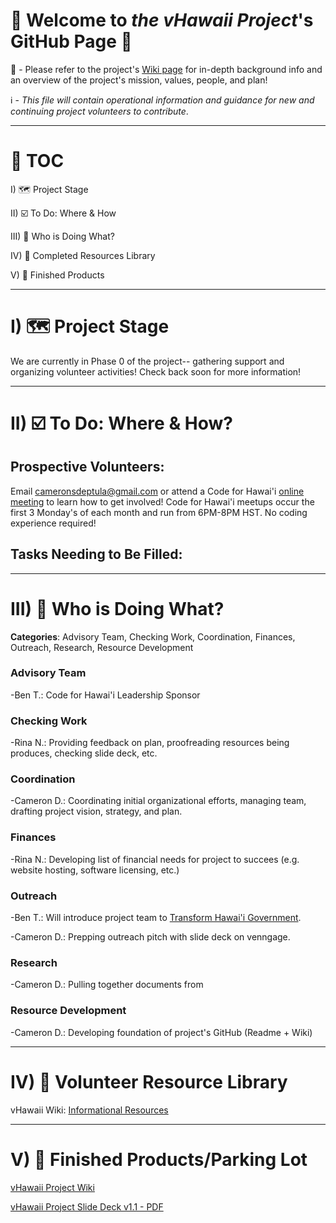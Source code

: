 # 🤙 Welcome to *the vHawaii Project*'s GitHub Page 🌺

👀 - Please refer to the project's [Wiki page](https://github.com/CodeforHawaii/discovery_vHawaiiProject_Pol.is/wiki) for in-depth background info and an overview of the project's mission, values, people, and plan!

ℹ️ - *This file will contain operational information and guidance for new and continuing project volunteers to contribute*. 

***

# 📌 TOC

I) 🗺️ Project Stage

II) ☑️ To Do: Where & How

III) 📔 Who is Doing What?

IV) 🧰 Completed Resources Library

V) 🏁 Finished Products

***

# I) 🗺️ Project Stage

We are currently in Phase 0 of the project-- gathering support and organizing volunteer activities! Check back soon for more information!

***

# II) ☑️ To Do: Where & How?

## **Prospective Volunteers**: 

Email cameronsdeptula@gmail.com or attend a Code for Hawai'i [online meeting](https://www.meetup.com/Code-for-Hawaii/) to learn how to get involved! Code for Hawai'i meetups occur the first 3 Monday's of each month and run from 6PM-8PM HST. No coding experience required!

## Tasks Needing to Be Filled:

***

# III) 📔 Who is Doing What?

**Categories**: Advisory Team, Checking Work, Coordination, Finances, Outreach, Research, Resource Development

### **Advisory Team**

-Ben T.: Code for Hawai'i Leadership Sponsor

### **Checking Work**

-Rina N.: Providing feedback on plan, proofreading resources being produces, checking slide deck, etc.

### **Coordination**

-Cameron D.: Coordinating initial organizational efforts, managing team, drafting project vision, strategy, and plan. 

### **Finances**

-Rina N.: Developing list of financial needs for project to succees (e.g. website hosting, software licensing, etc.)

### **Outreach** 

 -Ben T.: Will introduce project team to [Transform Hawai'i Government](https://www.transformhawaiigov.org/). 

 -Cameron D.: Prepping outreach pitch with slide deck on venngage.

### **Research**

-Cameron D.: Pulling together documents from

### **Resource Development**

-Cameron D.: Developing foundation of project's GitHub (Readme + Wiki)

***

# IV) 🧰 Volunteer Resource Library

vHawaii Wiki: [Informational Resources](https://github.com/CodeforHawaii/discovery_vHawaiiProject_Pol.is/wiki/Information-Resources)

***

# V) 🏁 Finished Products/Parking Lot

[vHawaii Project Wiki](https://github.com/CodeforHawaii/discovery_vHawaiiProject_Pol.is/wiki) 

[vHawaii Project Slide Deck v1.1 - PDF](https://drive.google.com/file/d/1Jb1lZKnHYh3CeCvugw4fcMUMXhkC4nC0/view?usp=sharing) 
